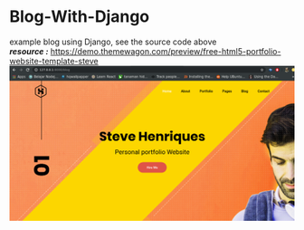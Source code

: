 # Blog-With-Django
example blog using Django, see the source code above
<br>
<i><b>resource :</b></i> https://demo.themewagon.com/preview/free-html5-portfolio-website-template-steve
<br>
<img src="/README/primary.png">
